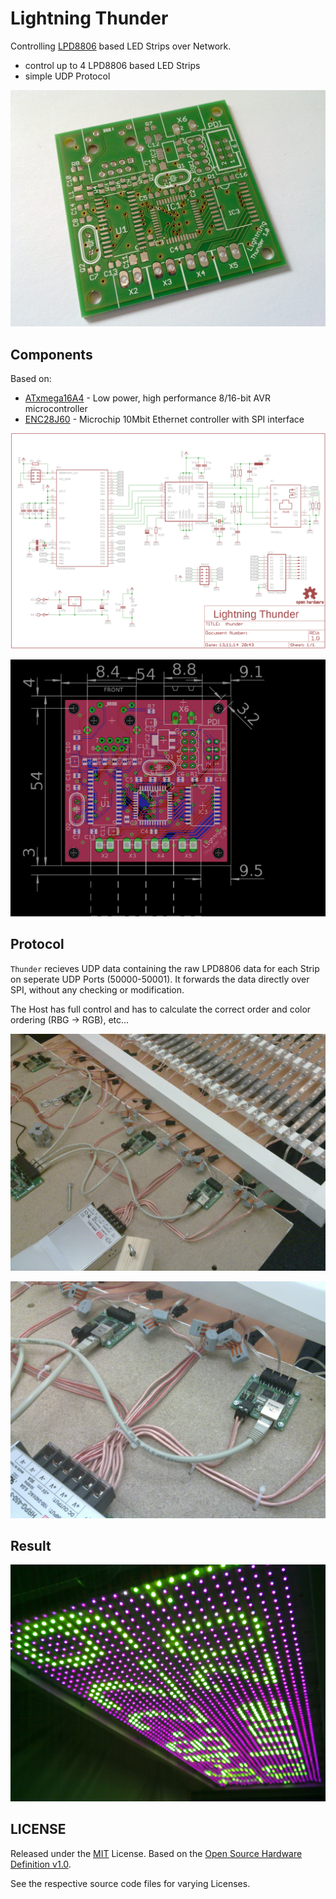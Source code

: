 Lightning Thunder
=================

Controlling [LPD8806](https://www.adafruit.com/products/306) based LED Strips over Network.

* control up to 4 LPD8806 based LED Strips
* simple UDP Protocol

![bare](img/bare.jpg)

Components
----------

Based on:

* [ATxmega16A4](http://www.atmel.com/Images/Atmel-8331-8-and-16-bit-AVR-Microcontroller-XMEGA-AU_Manual.pdf) - Low power, high performance 8/16-bit AVR microcontroller
* [ENC28J60](http://ww1.microchip.com/downloads/en/DeviceDoc/39662e.pdf) - Microchip 10Mbit Ethernet controller with SPI interface

![plan](img/plan.png)

![dim](img/dim.png)

Protocol
--------

`Thunder` recieves UDP data containing the raw LPD8806 data for each Strip
on seperate UDP Ports (50000-50001). It forwards the data directly over SPI, without any checking or modification.

The Host has full control and has to calculate the correct order and
color ordering (RBG -> RGB), etc...

![build](img/build.jpg)

![real](img/real.jpg)

Result
------

![demo](img/demo.jpg)

LICENSE
-------

Released under the [MIT](http://opensource.org/licenses/MIT) License.
Based on the [Open Source Hardware Definition v1.0](http://www.oshwa.org/definition/).

See the respective source code files for varying Licenses.

